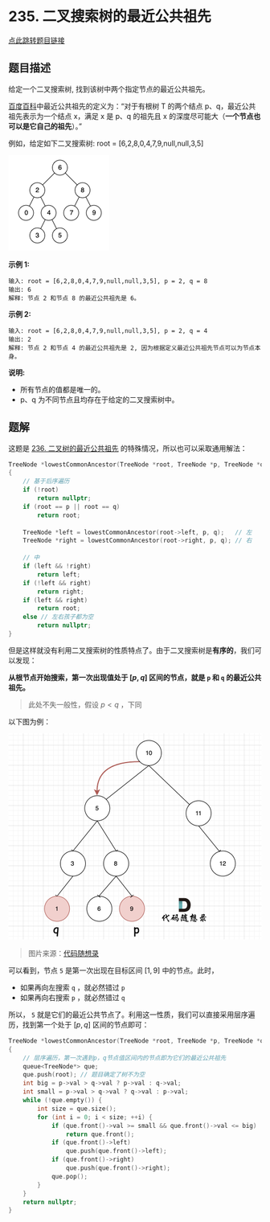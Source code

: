 # 235. 二叉搜索树的最近公共祖先

[点此跳转题目链接](https://leetcode.cn/problems/lowest-common-ancestor-of-a-binary-search-tree/)

## 题目描述

给定一个二叉搜索树, 找到该树中两个指定节点的最近公共祖先。

[百度百科](https://baike.baidu.com/item/最近公共祖先/8918834?fr=aladdin)中最近公共祖先的定义为：“对于有根树 T 的两个结点 p、q，最近公共祖先表示为一个结点 x，满足 x 是 p、q 的祖先且 x 的深度尽可能大（**一个节点也可以是它自己的祖先**）。”

例如，给定如下二叉搜索树: root = [6,2,8,0,4,7,9,null,null,3,5]

![img](./binarysearchtree_improved.png)

 

**示例 1:**

```
输入: root = [6,2,8,0,4,7,9,null,null,3,5], p = 2, q = 8
输出: 6 
解释: 节点 2 和节点 8 的最近公共祖先是 6。
```

**示例 2:**

```
输入: root = [6,2,8,0,4,7,9,null,null,3,5], p = 2, q = 4
输出: 2
解释: 节点 2 和节点 4 的最近公共祖先是 2, 因为根据定义最近公共祖先节点可以为节点本身。
```

 

**说明:**

- 所有节点的值都是唯一的。
- p、q 为不同节点且均存在于给定的二叉搜索树中。



## 题解

这题是 [236. 二叉树的最近公共祖先](https://github.com/Charles-T-T/Algorithm-Practice/tree/master/Binary-tree/236-lowestCommonAncestor) 的特殊情况，所以也可以采取通用解法：

```cpp
TreeNode *lowestCommonAncestor(TreeNode *root, TreeNode *p, TreeNode *q)
{
    // 基于后序遍历
    if (!root)
        return nullptr;
    if (root == p || root == q)
        return root;

    TreeNode *left = lowestCommonAncestor(root->left, p, q);   // 左
    TreeNode *right = lowestCommonAncestor(root->right, p, q); // 右

    // 中
    if (left && !right)
        return left;
    if (!left && right)
        return right;
    if (left && right)
        return root;
    else // 左右孩子都为空
        return nullptr;
}
```

但是这样就没有利用二叉搜索树的性质特点了。由于二叉搜索树是**有序的**，我们可以发现：

**从根节点开始搜索，第一次出现值处于 $[p, q]$ 区间的节点，就是 `p` 和 `q` 的最近公共祖先。**

> 此处不失一般性，假设 $p < q$ ，下同

以下图为例：

<img src="./20220926164214.png" alt="img" width="700" />

> 图片来源：[代码随想录](https://programmercarl.com/0235.二叉搜索树的最近公共祖先.html#算法公开课)

可以看到，节点 `5` 是第一次出现在目标区间 $[1, 9]$ 中的节点。此时，

- 如果再向左搜索 `q` ，就必然错过 `p`
- 如果再向右搜索 `p` ，就必然错过 `q` 

所以， `5` 就是它们的最近公共节点了。利用这一性质，我们可以直接采用层序遍历，找到第一个处于 $[p, q]$ 区间的节点即可：

```cpp
TreeNode *lowestCommonAncestor(TreeNode *root, TreeNode *p, TreeNode *q)
{
    // 层序遍历，第一次遇到p，q节点值区间内的节点即为它们的最近公共祖先
    queue<TreeNode*> que;
    que.push(root); // 题目确定了树不为空
    int big = p->val > q->val ? p->val : q->val;
    int small = p->val > q->val ? q->val : p->val;
    while (!que.empty()) {
        int size = que.size();
        for (int i = 0; i < size; ++i) {
            if (que.front()->val >= small && que.front()->val <= big)
                return que.front();
            if (que.front()->left)
                que.push(que.front()->left);
            if (que.front()->right)
                que.push(que.front()->right);
            que.pop();
        }
    }
    return nullptr;
}
```


